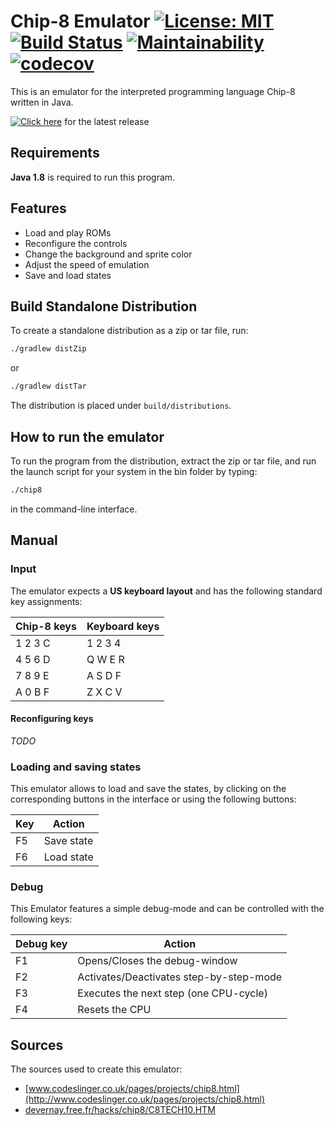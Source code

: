# Chip-8 Emulator [![License: MIT](https://img.shields.io/badge/License-MIT-yellow.svg)](https://opensource.org/licenses/MIT) [![Build Status](https://travis-ci.org/nihas101/java-chip-8-emulator.svg?branch=master)](https://travis-ci.org/nihas101/java-chip-8-emulator) [![Maintainability](https://api.codeclimate.com/v1/badges/aa53a727391e465e281a/maintainability)](https://codeclimate.com/github/nihas101/java-chip-8-emulator/maintainability) [![codecov](https://codecov.io/gh/nihas101/java-chip-8-emulator/branch/master/graph/badge.svg)](https://codecov.io/gh/nihas101/java-chip-8-emulator)



This is an emulator for the interpreted programming language Chip-8 written in Java.

[![Click here]()](https://github.com/nihas101/java-chip-8-emulator/releases/latest)  for the latest release

## Requirements
**Java 1.8** is required to run this program.

## Features

- Load and play ROMs
- Reconfigure the controls
- Change the background and sprite color
- Adjust the speed of emulation
- Save and load states

## Build Standalone Distribution

To create a standalone distribution as a zip or tar file, run:

```sh
./gradlew distZip
```
or
```sh
./gradlew distTar
```

The distribution is placed under `build/distributions`.

## How to run the emulator

To run the program from the distribution, extract the zip or tar file, and run the launch script for your system in the bin folder by typing:
```sh
./chip8
```
in the command-line interface.

## Manual

### Input
The emulator expects a **US keyboard layout** and has the following standard key assignments:

| Chip-8 keys   | Keyboard keys   |
| ------------- | --------------  |
| 1 2 3 C       | 1 2 3 4         |
| 4 5 6 D       | Q W E R         |
| 7 8 9 E       | A S D F         |
| A 0 B F       | Z X C V         |

#### Reconfiguring keys

_TODO_

### Loading and saving states

This emulator allows to load and save the states, by clicking on the corresponding buttons in the interface
or using the following buttons:

| Key           | Action                                     |
| ------------- | -----------------------------------------  |
| F5            | Save state                                 |
| F6            | Load state                                 |


### Debug
This Emulator features a simple debug-mode and can be controlled with the following keys:

| Debug key      | Action                                     |
| -------------  | -----------------------------------------  |
| F1             | Opens/Closes the debug-window              |
| F2             | Activates/Deactivates step-by-step-mode    |
| F3             | Executes the next step (one CPU-cycle)     |
| F4             | Resets the CPU                             |

## Sources

The sources used to create this emulator:
* [www.codeslinger.co.uk/pages/projects/chip8.html](http://www.codeslinger.co.uk/pages/projects/chip8.html)
* [devernay.free.fr/hacks/chip8/C8TECH10.HTM](http://devernay.free.fr/hacks/chip8/C8TECH10.HTM)

